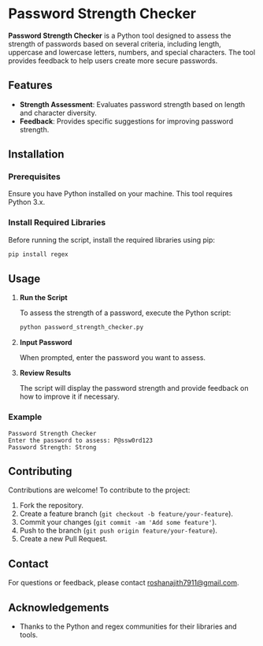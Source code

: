 # Password Strength Checker

**Password Strength Checker** is a Python tool designed to assess the strength of passwords based on several criteria, including length, uppercase and lowercase letters, numbers, and special characters. The tool provides feedback to help users create more secure passwords.

## Features

- **Strength Assessment**: Evaluates password strength based on length and character diversity.
- **Feedback**: Provides specific suggestions for improving password strength.

## Installation

### Prerequisites

Ensure you have Python installed on your machine. This tool requires Python 3.x.

### Install Required Libraries

Before running the script, install the required libraries using pip:

```bash
pip install regex
```

## Usage

1. **Run the Script**

   To assess the strength of a password, execute the Python script:

   ```bash
   python password_strength_checker.py
   ```

2. **Input Password**

   When prompted, enter the password you want to assess.

3. **Review Results**

   The script will display the password strength and provide feedback on how to improve it if necessary.

### Example

```
Password Strength Checker
Enter the password to assess: P@ssw0rd123
Password Strength: Strong
```

## Contributing

Contributions are welcome! To contribute to the project:

1. Fork the repository.
2. Create a feature branch (`git checkout -b feature/your-feature`).
3. Commit your changes (`git commit -am 'Add some feature'`).
4. Push to the branch (`git push origin feature/your-feature`).
5. Create a new Pull Request.

## Contact

For questions or feedback, please contact [roshanajith7911@gmail.com](mailto:roshanajith7911@gmail.com).

## Acknowledgements

- Thanks to the Python and regex communities for their libraries and tools.


